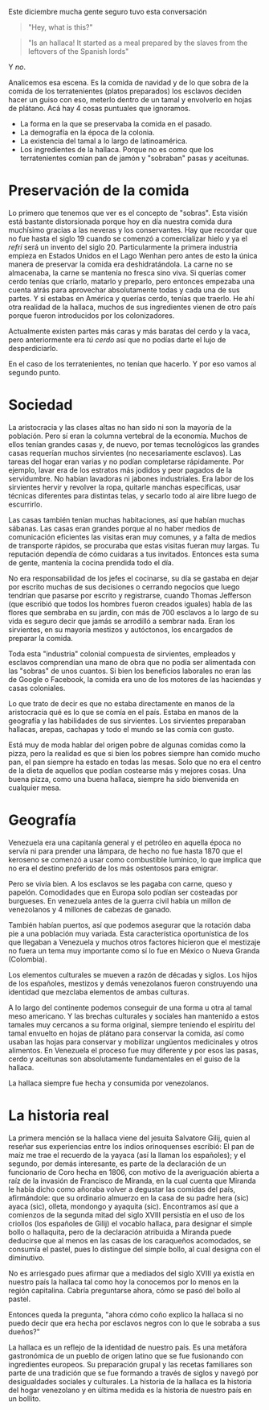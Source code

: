 Este diciembre mucha gente seguro tuvo esta conversación

> "Hey, what is this?"

> "Is an hallaca! It started as a meal prepared by the slaves from the leftovers of the Spanish lords"

Y *no*.

Analicemos esa escena. Es la comida de navidad y de lo que sobra de la comida de los terratenientes (platos preparados) los esclavos deciden hacer un guiso con eso, meterlo dentro de un tamal y envolverlo en hojas de plátano. Acá hay 4 cosas puntuales que ignoramos.

- La forma en la que se preservaba la comida en el pasado.
- La demografía en la época de la colonia.
- La existencia del tamal a lo largo de latinoamérica.
- Los ingredientes de la hallaca. Porque no es como que los terratenientes comían pan de jamón y "sobraban" pasas y aceitunas.

# Preservación de la comida

Lo primero que tenemos que ver es el concepto de "sobras". Esta visión está bastante distorsionada porque hoy en día nuestra comida dura muchísimo gracias a las neveras y los conservantes. Hay que recordar que no fue hasta el siglo 19 cuando se comenzó a comercializar hielo y ya el _refri_ será un invento del siglo 20. Particularmente la primera industria empieza en Estados Unidos en el Lago Wenhan pero antes de esto la única manera de preservar la comida era deshidratándola. La carne no se almacenaba, la carne se mantenía no fresca sino viva. Si querías comer cerdo tenías que críarlo, matarlo y preparlo, pero entonces empezaba una cuenta atrás para aprovechar absolutamente todas y cada una de sus partes. Y si estabas en América y querías cerdo, tenías que traerlo. He ahí otra realidad de la hallaca, muchos de sus ingredientes vienen de otro país porque fueron introducidos por los colonizadores.

Actualmente existen partes más caras y más baratas del cerdo y la vaca, pero anteriormente era *tú cerdo* así que no podías darte el lujo de desperdiciarlo.

En el caso de los terratenientes, no tenían que hacerlo. Y por eso vamos al segundo punto.

# Sociedad
La aristocracia y las clases altas no han sido ni son la mayoría de la población. Pero sí eran la columna vertebral de la economía. Muchos de ellos tenían grandes casas y, de nuevo, por temas tecnológicos las grandes casas requerían muchos sirvientes (no necesariamente esclavos). Las tareas del hogar eran varias y no podían completarse rápidamente. Por ejemplo, lavar era de los estratos más jodidos y peor pagados de la servidumbre. No habían lavadoras ni jabones industriales. Era labor de los sirvientes hervir y revolver la ropa, quitarle manchas específicas, usar técnicas diferentes para distintas telas, y secarlo todo al aire libre luego de escurrirlo.

Las casas también tenían muchas habitaciones, así que habían muchas sábanas. Las casas eran grandes porque al no haber medios de comunicación eficientes las visitas eran muy comunes, y a falta de medios de transporte rápidos, se procuraba que estas visitas fueran muy largas. Tu reputación dependía de cómo cuidaras a tus invitados. Entonces esta suma de gente, mantenía la cocina prendida todo el día.

No era responsabilidad de los jefes el cocinarse, su día se gastaba en dejar por escrito muchas de sus decisiones o cerrando negocios que luego tendrían que pasarse por escrito y registrarse, cuando Thomas Jefferson (que escribió que todos los hombres fueron creados iguales) habla de las flores que sembraba en su jardín, con más de 700 esclavos a lo largo de su vida es seguro decir que jamás se arrodilló a sembrar nada. Eran los sirvientes, en su mayoría mestizos y autóctonos, los encargados de preparar la comida.

Toda esta "industria" colonial compuesta de sirvientes, empleados y esclavos comprendían una mano de obra que no podía ser alimentada con las "sobras" de unos cuantos. Si bien los beneficios laborales no eran las de Google o Facebook, la comida era uno de los motores de las haciendas y casas coloniales.

Lo que trato de decir es que no estaba directamente en manos de la aristocracia qué es lo que se comía en el país. Estaba en manos de la geografía y las habilidades de sus sirvientes. Los sirvientes preparaban hallacas, arepas, cachapas y todo el mundo se las comía con gusto.

Está muy de moda hablar del origen pobre de algunas comidas como la pizza, pero la realidad es que si bien los pobres siempre han comido mucho pan, el pan siempre ha estado en todas las mesas. Solo que no era el centro de la dieta de aquellos que podían costearse más y mejores cosas. Una buena pizza, como una buena hallaca, siempre ha sido bienvenida en cualquier mesa.

# Geografía

Venezuela era una capitanía general y el petróleo en aquella época no servía ni para prender una lámpara, de hecho no fue hasta 1870 que el keroseno se comenzó a usar como combustible lumínico, lo que implica que no era el destino preferido de los más ostentosos para emigrar. 

Pero se vivía bien. A los esclavos se les pagaba con carne, queso y papelón. Comodidades que en Europa solo podían ser costeadas por burgueses. En venezuela antes de la guerra civil había un millon de venezolanos y 4 millones de cabezas de ganado.

También habían puertos, así que podemos asegurar que la rotación daba pie a una población muy variada. Esta característica oportunística de los que llegaban a Venezuela y muchos otros factores hicieron que el mestizaje no fuera un tema muy importante como sí lo fue en México o Nueva Granda (Colombia).

Los elementos culturales se mueven a razón de décadas y siglos. Los hijos de los españoles, mestizos y demás venezolanos fueron construyendo una identidad que mezclaba elementos de ambas culturas.

A lo largo del continente podemos conseguir de una forma u otra al tamal meso americano. Y las brechas culturales y sociales han mantenido a estos tamales muy cercanos a su forma original, siempre teniendo el espíritu del tamal envuelto en hojas de plátano para conservar la comida, así como usaban las hojas para conservar y mobilizar ungüentos medicinales y otros alimentos. En Venezuela el proceso fue muy diferente y por esos las pasas, cerdo y aceitunas son absolutamente fundamentales en el guiso de la hallaca.

La hallaca siempre fue hecha y consumida por venezolanos.

# La historia real

La primera mención se la hallaca viene del jesuita Salvatore Gilij, quien al reseñar sus experiencias entre los indios orinoquenses escribió: El pan de maíz me trae el recuerdo de la yayaca (así la llaman los españoles); y el segundo, por demás interesante, es parte de la declaración de un funcionario de Coro hecha en 1806, con motivo de la averiguación abierta a raíz de la invasión de Francisco de Miranda, en la cual cuenta que Miranda le había dicho como añoraba volver a degustar las comidas del país, afirmándole: que su ordinario almuerzo en la casa de su padre hera (sic) ayaca (sic), olleta, mondongo y ayaquita (sic). Encontramos así que a comienzos de la segunda mitad del siglo XVIII persistía en el uso de los criollos (los españoles de Gilij) el vocablo hallaca, para designar el simple bollo o hallaquita, pero de la declaración atribuida a Miranda puede deducirse que al menos en las casas de los caraqueños acomodados, se consumía el pastel, pues lo distingue del simple bollo, al cual designa con el diminutivo. 

No es arriesgado pues afirmar que a mediados del siglo XVIII ya existía en nuestro país la hallaca tal como hoy la conocemos por lo menos en la región capitalina. Cabría preguntarse ahora, cómo se pasó del bollo al pastel. 

Entonces queda la pregunta, "ahora cómo coño explico la hallaca si no puedo decir que era hecha por esclavos negros con lo que le sobraba a sus dueños?"

La hallaca es un reflejo de la identidad de nuestro país. Es una metáfora gastronómica de un pueblo de origen latino que se fue fusionando con ingredientes europeos. Su preparación grupal y las recetas familiares son parte de una tradición que se fue formando a través de siglos y navegó por desigualdades sociales y culturales. La historia de la hallaca es la historia del hogar venezolano y en última medida es la historia de nuestro país en un bollito.

